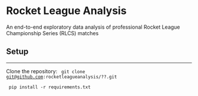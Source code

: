# Rocket League Analysis
An end-to-end exploratory data analysis of professional Rocket League Championship Series (RLCS) matches

## Setup
---

Clone the repository:
<code> git clone git@github.com:rocketleagueanalysis/??.git</code>

<code> pip install -r requirements.txt </code>

